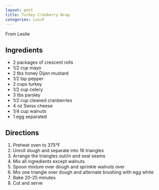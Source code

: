 ```yaml
---
layout: post
title: Turkey Cranberry Wrap
categories: Lunch
---
```


From Leslie

## Ingredients 

- 2 packages of crescent rolls
- 1/2 cup mayo
- 2 tbs honey Dijon mustard
- 1/2 tsp pepper
- 2 cups turkey
- 1/2 cup celery
- 3 tbs parsley
- 1/2 cup cleaned cranberries
- 4 oz Swiss cheese
- 1/4 cup walnuts
- 1 egg separated



## Directions
1. Preheat oven to 375&deg;F
2. Unroll dough and separate into 16 triangles
3. Arrange the triangles out/in and seal seams
4. Mix all ingredients except walnuts
5. Spoon mixture over dough and sprinkle walnuts over
6. Mix one triangle over dough and alternate brushing with egg white
7. Bake 20-25 minutes
8. Cut and serve


